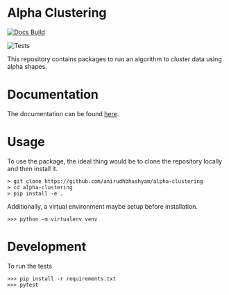 # Alpha Clustering

[![Docs Build](https://readthedocs.org/projects/alpha-clustering/badge/?version=latest)](https://alpha-clustering.readthedocs.io/en/latest/?badge=latest)

![Tests](https://github.com/anirudhbhashyam/alpha-clustering/actions/workflows/test.yml/badge.svg)

This repository contains packages to run an algorithm to cluster data using alpha shapes.

# Documentation
The documentation can be found [here](https://alpha-clustering.readthedocs.io/en/latest/).


# Usage 
<!-- Clone the repository. -->
To use the package, the ideal thing would be to clone the repository locally and then install it.
```
> git clone https://github.com/anirudhbhashyam/alpha-clustering
> cd alpha-clustering
> pip install -e .
```

Additionally, a virtual environment maybe setup before installation. 
```
>>> python -m virtualenv venv
```

# Development
To run the tests
```
>>> pip install -r requirements.txt
>>> pytest
```
